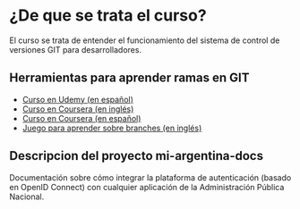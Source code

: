 # ¿De que se trata el curso?

El curso se trata de entender el funcionamiento del sistema de control de versiones GIT para desarrolladores.

## Herramientas para aprender ramas en GIT

* [Curso en Udemy (en español)](https://www.udemy.com/course/curso-completo-de-git-y-github-para-principiantes)
* [Curso en Coursera (en inglés)](https://www.coursera.org/learn/version-control-with-git)
* [Curso en Coursera (en español)](https://www.coursera.org/learn/introduction-to-version-control-es)
* [Juego para aprender sobre branches (en inglés)](https://learngitbranching.js.org)

## Descripcion del proyecto mi-argentina-docs

Documentación sobre cómo integrar la plataforma de autenticación (basado en OpenID Connect) con cualquier aplicación de la Administración Pública Nacional.

